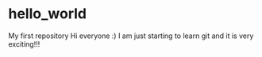 # hello_world
My first repository 
Hi everyone :) 
I am just starting to learn git and it is very exciting!!!
